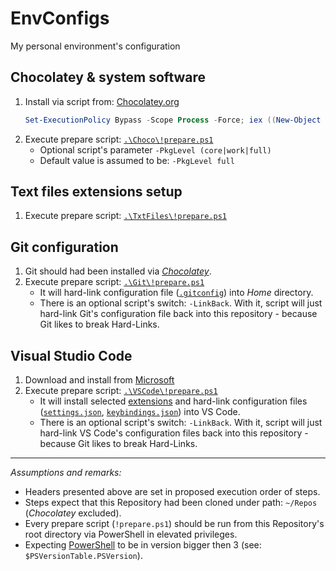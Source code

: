 # EnvConfigs

My personal environment's configuration

## Chocolatey & system software

1. Install via script from: [Chocolatey.org](https://chocolatey.org/install)
    ```PowerShell
    Set-ExecutionPolicy Bypass -Scope Process -Force; iex ((New-Object System.Net.WebClient).DownloadString('https://chocolatey.org/install.ps1'))
    ```
2. Execute prepare script: [`.\Choco\!prepare.ps1`](Choco/!prepare.ps1)
   * Optional script's parameter `-PkgLevel (core|work|full)`
   * Default value is assumed to be: `-PkgLevel full`

## Text files extensions setup

1. Execute prepare script: [`.\TxtFiles\!prepare.ps1`](TxtFiles/!prepare.ps1)

## Git configuration

1. Git should had been installed via [_Chocolatey_](#chocolatey--system-software).
2. Execute prepare script: [`.\Git\!prepare.ps1`](Git/!prepare.ps1)
   * It will hard-link configuration file ([`.gitconfig`](Git/.gitconfig)) into _Home_ directory.
   * There is an optional script's switch: `-LinkBack`. With it, script will just hard-link Git's configuration file back into this repository - because Git likes to break Hard-Links.

## Visual Studio Code

1. Download and install from [Microsoft](https://code.visualstudio.com/docs/?dv=win)
2. Execute prepare script: [`.\VSCode\!prepare.ps1`](VSCode/!prepare.ps1)
   * It will install selected [extensions](VSCode/extensions.txt) and hard-link configuration files ([`settings.json`](VSCode/keybindings.json), [`keybindings.json`](VSCode/keybindings.json)) into VS Code.
   * There is an optional script's switch: `-LinkBack`. With it, script will just hard-link VS Code's configuration files back into this repository - because Git likes to break Hard-Links.

----

_Assumptions and remarks:_

* Headers presented above are set in proposed execution order of steps.
* Steps expect that this Repository had been cloned under path: `~/Repos` (_Chocolatey_ excluded).
* Every prepare script (`!prepare.ps1`) should be run from this Repository's root directory via PowerShell in elevated privileges.
* Expecting [PowerShell](https://docs.microsoft.com/en-us/powershell/scripting/setup/installing-windows-powershell?view=powershell-6) to be in version bigger then 3 (see: `$PSVersionTable.PSVersion`).
